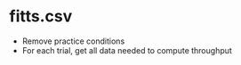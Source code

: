 # fitts.csv

* Remove practice conditions
* For each trial, get all data needed to compute throughput





